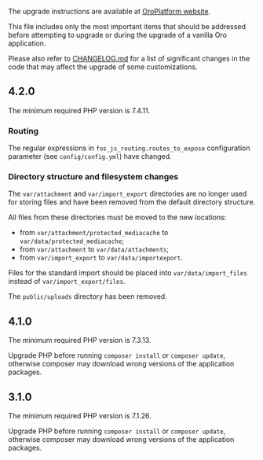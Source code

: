 The upgrade instructions are available at [OroPlatform website](https://oroinc.com/oroplatform/doc/current/install-upgrade/upgrade).

This file includes only the most important items that should be addressed before attempting to upgrade or during the upgrade of a vanilla Oro application.

Please also refer to [CHANGELOG.md](CHANGELOG.md) for a list of significant changes in the code that may affect the upgrade of some customizations.

## 4.2.0

The minimum required PHP version is 7.4.11.

### Routing

The regular expressions in `fos_js_routing.routes_to_expose` configuration parameter (see `config/config.yml`) have changed.

### Directory structure and filesystem changes

The `var/attachment` and `var/import_export` directories are no longer used for storing files and have been removed from the default directory structure.

All files from these directories must be moved to the new locations:
- from `var/attachment/protected_mediacache` to `var/data/protected_mediacache`;
- from `var/attachment` to `var/data/attachments`;
- from `var/import_export` to `var/data/importexport`.

Files for the standard import should be placed into `var/data/import_files` instead of `var/import_export/files`.

The `public/uploads` directory has been removed.

## 4.1.0

The minimum required PHP version is 7.3.13.

Upgrade PHP before running `composer install` or `composer update`, otherwise composer may download wrong versions of the application packages.

## 3.1.0

The minimum required PHP version is 7.1.26.

Upgrade PHP before running `composer install` or `composer update`, otherwise composer may download wrong versions of the application packages.
